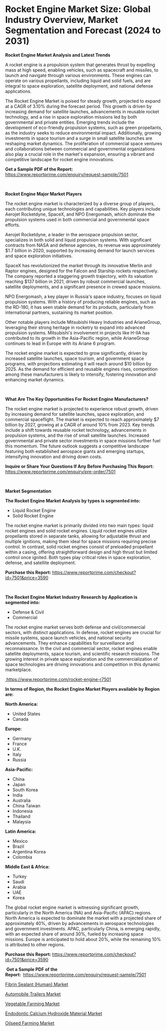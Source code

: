 <p><h1>Rocket Engine Market Size: Global Industry Overview, Market Segmentation and Forecast (2024 to 2031)</h1></p><p><strong>Rocket Engine Market Analysis and Latest Trends</strong></p>
<p><p>A rocket engine is a propulsion system that generates thrust by expelling mass at high speed, enabling vehicles, such as spacecraft and missiles, to launch and navigate through various environments. These engines can operate on various propellants, including liquid and solid fuels, and are integral to space exploration, satellite deployment, and national defense applications.</p><p>The Rocket Engine Market is poised for steady growth, projected to expand at a CAGR of 3.10% during the forecast period. This growth is driven by increasing demand for satellite launches, advancements in reusable rocket technology, and a rise in space exploration missions led by both governmental and private entities. Emerging trends include the development of eco-friendly propulsion systems, such as green propellants, as the industry seeks to reduce environmental impact. Additionally, growing investments in space tourism and a surge in small satellite launches are reshaping market dynamics. The proliferation of commercial space ventures and collaborations between commercial and governmental organizations also play a crucial role in the market's expansion, ensuring a vibrant and competitive landscape for rocket engine innovations.</p></p>
<p><strong>Get a Sample PDF of the Report:&nbsp;</strong> <a href="https://www.reportprime.com/enquiry/request-sample/7501?utm_campaign=1080&utm_medium=2&utm_source=Github&utm_content=ia&utm_term=28112024&utm_id=rocket-engine">https://www.reportprime.com/enquiry/request-sample/7501</a></p>
<p>&nbsp;</p>
<p><strong>Rocket Engine Major Market Players</strong></p>
<p><p>The rocket engine market is characterized by a diverse group of players, each contributing unique technologies and capabilities. Key players include Aerojet Rocketdyne, SpaceX, and NPO Energomash, which dominate the propulsion systems used in both commercial and governmental space efforts.</p><p>Aerojet Rocketdyne, a leader in the aerospace propulsion sector, specializes in both solid and liquid propulsion systems. With significant contracts from NASA and defense agencies, its revenue was approximately $1.7 billion in 2020, supported by increasing demand for launch services and space exploration initiatives.</p><p>SpaceX has revolutionized the market through its innovative Merlin and Raptor engines, designed for the Falcon and Starship rockets respectively. The company reported a staggering growth trajectory, with its valuation reaching $137 billion in 2021, driven by robust commercial launches, satellite deployments, and a significant presence in crewed space missions.</p><p>NPO Energomash, a key player in Russia's space industry, focuses on liquid propulsion systems. With a history of producing reliable engines, such as the RD-180, it has seen stable demand for its products, particularly from international partners, sustaining its market position.</p><p>Other notable players include Mitsubishi Heavy Industries and ArianeGroup, leveraging their strong heritage in rocketry to expand into advanced propulsion systems. Mitsubishi's involvement in projects like H-IIA has contributed to its growth in the Asia-Pacific region, while ArianeGroup continues to lead in Europe with its Ariane 6 program.</p><p>The rocket engine market is expected to grow significantly, driven by increased satellite launches, space tourism, and government space programs, with projections estimating it will reach around $10 billion by 2025. As the demand for efficient and reusable engines rises, competition among these manufacturers is likely to intensify, fostering innovation and enhancing market dynamics.</p></p>
<p>&nbsp;</p>
<p><strong>What Are The Key Opportunities For Rocket Engine Manufacturers?</strong></p>
<p><p>The rocket engine market is projected to experience robust growth, driven by increasing demand for satellite launches, space exploration, and commercial spaceflight. The market is expected to reach approximately $7 billion by 2027, growing at a CAGR of around 10% from 2023. Key trends include a shift towards reusable rocket technology, advancements in propulsion systems, and the rise of small satellite launches. Increased governmental and private sector investments in space missions further fuel this momentum. The future outlook suggests a competitive landscape featuring both established aerospace giants and emerging startups, intensifying innovation and driving down costs.</p></p>
<p><strong>Inquire or Share Your Questions If Any Before Purchasing This Report:</strong> <a href="https://www.reportprime.com/enquiry/pre-order/7501?utm_campaign=1080&utm_medium=2&utm_source=Github&utm_content=ia&utm_term=28112024&utm_id=rocket-engine">https://www.reportprime.com/enquiry/pre-order/7501</a></p>
<p>&nbsp;</p>
<p><strong>Market Segmentation</strong></p>
<p><strong>The Rocket Engine Market Analysis by types is segmented into:</strong></p>
<p><ul><li>Liquid Rocket Engine</li><li>Solid Rocket Engine</li></ul></p>
<p><p>The rocket engine market is primarily divided into two main types: liquid rocket engines and solid rocket engines. Liquid rocket engines utilize propellants stored in separate tanks, allowing for adjustable thrust and multiple ignitions, making them ideal for space missions requiring precise control. In contrast, solid rocket engines consist of preloaded propellant within a casing, offering straightforward design and high thrust but limited control once ignited. Both types play critical roles in space exploration, defense, and satellite deployment.</p></p>
<p><strong>Purchase this Report:&nbsp;</strong><a href="https://www.reportprime.com/checkout?id=7501&price=3590&utm_campaign=1080&utm_medium=2&utm_source=Github&utm_content=ia&utm_term=28112024&utm_id=rocket-engine">https://www.reportprime.com/checkout?id=7501&price=3590</a></p>
<p>&nbsp;</p>
<p><strong>The Rocket Engine Market Industry Research by Application is segmented into:</strong></p>
<p><ul><li>Defense & Civil</li><li>Commercial</li></ul></p>
<p><p>The rocket engine market serves both defense and civil/commercial sectors, with distinct applications. In defense, rocket engines are crucial for missile systems, space launch vehicles, and national security advancements. They enhance capabilities for surveillance and reconnaissance. In the civil and commercial sector, rocket engines enable satellite deployments, space tourism, and scientific research missions. The growing interest in private space exploration and the commercialization of space technologies are driving innovations and competition in this dynamic marketplace.</p></p>
<p><a href="https://www.reportprime.com/rocket-engine-r7501?utm_campaign=1080&utm_medium=2&utm_source=Github&utm_content=ia&utm_term=28112024&utm_id=rocket-engine">&nbsp;https://www.reportprime.com/rocket-engine-r7501</a></p>
<p><strong>In terms of Region, the Rocket Engine Market Players available by Region are:</strong></p>
<p>
    <p> <strong> North America: </strong>
        <ul>
            <li>United States</li>
            <li>Canada</li>
        </ul>
        </p> 
    <p> <strong> Europe: </strong>
        <ul>
            <li>Germany</li>
            <li>France</li>
            <li>U.K.</li>
            <li>Italy</li>
            <li>Russia</li>
        </ul>
        </p> 
    <p> <strong> Asia-Pacific: </strong>
        <ul>
            <li>China</li>
            <li>Japan</li>
            <li>South Korea</li>
            <li>India</li>
            <li>Australia</li>
            <li>China Taiwan</li>
            <li>Indonesia</li>
            <li>Thailand</li>
            <li>Malaysia</li>
        </ul>
        </p> 
    <p> <strong> Latin America: </strong>
        <ul>
            <li>Mexico</li>
            <li>Brazil</li>
            <li>Argentina Korea</li>
            <li>Colombia</li>
        </ul>
        </p> 
    <p> <strong> Middle East & Africa: </strong>
        <ul>
            <li>Turkey</li>
            <li>Saudi</li>
            <li>Arabia</li>
            <li>UAE</li>
            <li>Korea</li>
        </ul>
    </p>
    </p>
<p><p>The global rocket engine market is witnessing significant growth, particularly in the North America (NA) and Asia-Pacific (APAC) regions. North America is expected to dominate the market with a projected share of approximately 40%, driven by advancements in aerospace technologies and government investments. APAC, particularly China, is emerging rapidly, with an expected share of around 30%, fueled by increasing space missions. Europe is anticipated to hold about 20%, while the remaining 10% is attributed to other regions.</p></p>
<p><strong>Purchase this Report: </strong><a href="https://www.reportprime.com/checkout?id=7501&price=3590&utm_campaign=1080&utm_medium=2&utm_source=Github&utm_content=ia&utm_term=28112024&utm_id=rocket-engine">https://www.reportprime.com/checkout?id=7501&price=3590</a></p>
<p>&nbsp;<strong>Get a Sample PDF of the Report:&nbsp;&nbsp;</strong><a href="https://www.reportprime.com/enquiry/request-sample/7501?utm_campaign=1080&utm_medium=2&utm_source=Github&utm_content=ia&utm_term=28112024&utm_id=rocket-engine">https://www.reportprime.com/enquiry/request-sample/7501</a></p>
<p><strong></strong></p>
<p><p><a href="https://issuu.com/reportprime-2/docs/fibrin-sealant-human-market-size-20_67244c68afdeb8?utm_campaign=1080&utm_medium=2&utm_source=Github&utm_content=ia&utm_term=28112024&utm_id=rocket-engine">Fibrin Sealant (Human) Market</a></p><p><a href="https://www.linkedin.com/pulse/decoding-automobile-trailers-market-signals-growth-algorithms-7kcye?utm_campaign=1080&utm_medium=2&utm_source=Github&utm_content=ia&utm_term=28112024&utm_id=rocket-engine">Automobile Trailers Market</a></p><p><a href="https://www.linkedin.com/pulse/projected-growth-vegetable-farming-market-41-cagr-from-2024-cznae?utm_campaign=1080&utm_medium=2&utm_source=Github&utm_content=ia&utm_term=28112024&utm_id=rocket-engine">Vegetable Farming Market</a></p><p><a href="https://issuu.com/reportprime-2/docs/endodontic-calcium-hydroxide-materi_3cd28d3fd5e19f?utm_campaign=1080&utm_medium=2&utm_source=Github&utm_content=ia&utm_term=28112024&utm_id=rocket-engine">Endodontic Calcium Hydroxide Material Market</a></p><p><a href="https://www.linkedin.com/pulse/strategic-forecast-oilseed-farming-market-anticipated-cagr-c6the?utm_campaign=1080&utm_medium=2&utm_source=Github&utm_content=ia&utm_term=28112024&utm_id=rocket-engine">Oilseed Farming Market</a></p></p>